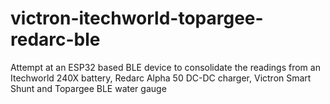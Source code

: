 # victron-itechworld-topargee-redarc-ble
Attempt at an ESP32 based BLE device to consolidate the readings from an Itechworld 240X battery, Redarc Alpha 50 DC-DC charger, Victron Smart Shunt and Topargee BLE water gauge
